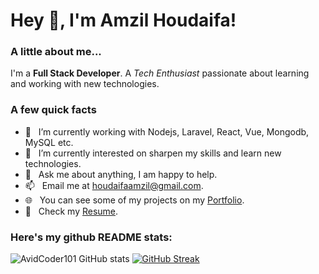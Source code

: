 <h1> Hey 👋, I'm Amzil Houdaifa!</h1>

### A little about me...
I'm a **Full Stack Developer**. A *Tech Enthusiast* passionate about learning and working with new technologies.<br/>

### A few quick facts

- 🔭 &nbsp; I’m currently working with Nodejs, Laravel, React, Vue, Mongodb, MySQL etc.
- 🌱 &nbsp; I’m currently interested on sharpen my skills and learn new technologies.
- 💬 &nbsp; Ask me about anything, I am happy to help.
- 📫 &nbsp; Email me at [houdaifaamzil@gmail.com](mailto:houdaifaamzil@gmail.com).
- 🌐 &nbsp; You can see some of my projects on my [Portfolio](https://houdaifamzil.netlify.app).
- 📄 &nbsp; Check my [Resume](https://docs.google.com/document/d/1pSDvR5rLW_1Z3zWXETASVGYTLBXKlekc/edit?usp=sharing&ouid=101416995698259397654&rtpof=true&sd=true).

### Here's my github README stats:

![AvidCoder101 GitHub stats](https://github-readme-stats.vercel.app/api?username=Houdaifi&show_icons=true)
[![GitHub Streak](https://github-readme-streak-stats.herokuapp.com/?user=Houdaifi)](https://git.io/streak-stats)

